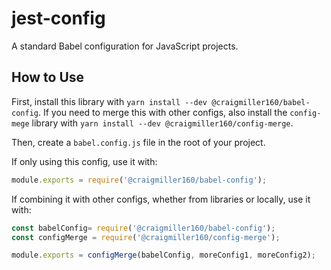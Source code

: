 # jest-config

A standard Babel configuration for JavaScript projects.

## How to Use

First, install this library with `yarn install --dev @craigmiller160/babel-config`. If you need to merge this with other configs, also install the `config-mege` library with `yarn install --dev @craigmiller160/config-merge`.

Then, create a `babel.config.js` file in the root of your project.

If only using this config, use it with:

```javascript
module.exports = require('@craigmiller160/babel-config');
```

If combining it with other configs, whether from libraries or locally, use it with:

```javascript
const babelConfig= require('@craigmiller160/babel-config');
const configMerge = require('@craigmiller160/config-merge');

module.exports = configMerge(babelConfig, moreConfig1, moreConfig2);
```
